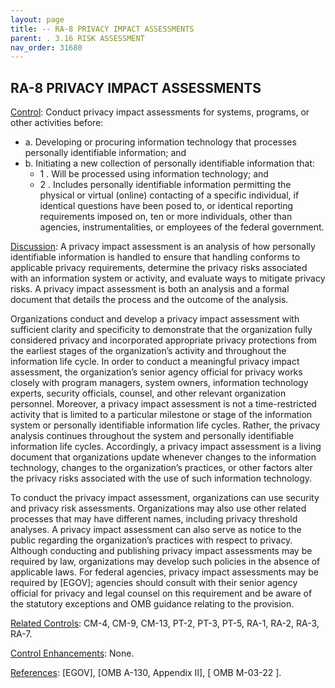 ```yaml
---
layout: page
title: -- RA-8 PRIVACY IMPACT ASSESSMENTS 
parent: . 3.16 RISK ASSESSMENT
nav_order: 31680
---
```


## RA-8 PRIVACY IMPACT ASSESSMENTS

<ins>Control</ins>: Conduct privacy impact assessments for systems, programs, or other activities before:
* a. Developing or procuring information technology that processes personally identifiable information; and
* b. Initiating a new collection of personally identifiable information that:
    * 1 . Will be processed using information technology; and
    * 2 . Includes personally identifiable information permitting the physical or virtual (online) contacting of a specific individual, if identical questions have been posed to, or identical reporting requirements imposed on, ten or more individuals, other than agencies, instrumentalities, or employees of the federal government.

<ins>Discussion</ins>: A privacy impact assessment is an analysis of how personally identifiable information is handled to ensure that handling conforms to applicable privacy requirements, determine the privacy risks associated with an information system or activity, and evaluate ways to mitigate privacy risks. A privacy impact assessment is both an analysis and a formal document that details the process and the outcome of the analysis.

Organizations conduct and develop a privacy impact assessment with sufficient clarity and specificity to demonstrate that the organization fully considered privacy and incorporated appropriate privacy protections from the earliest stages of the organization’s activity and throughout the information life cycle. In order to conduct a meaningful privacy impact assessment, the organization’s senior agency official for privacy works closely with program managers, system owners, information technology experts, security officials, counsel, and other relevant organization personnel. Moreover, a privacy impact assessment is not a time-restricted activity that is limited to a particular milestone or stage of the information system or personally identifiable information life cycles. Rather, the privacy analysis continues throughout the system and personally identifiable information life cycles. Accordingly, a privacy impact assessment is a living document that organizations update whenever changes to the information technology, changes to the organization’s practices, or other factors alter the privacy risks associated with the use of such information technology.

To conduct the privacy impact assessment, organizations can use security and privacy risk assessments. Organizations may also use other related processes that may have different names, including privacy threshold analyses. A privacy impact assessment can also serve as notice to the public regarding the organization’s practices with respect to privacy. Although conducting and publishing privacy impact assessments may be required by law, organizations may develop such policies in the absence of applicable laws. For federal agencies, privacy impact assessments may be required by [EGOV]; agencies should consult with their senior agency official for privacy and legal counsel on this requirement and be aware of the statutory exceptions and OMB guidance relating to the provision.

<ins>Related Controls</ins>: CM-4, CM-9, CM-13, PT-2, PT-3, PT-5, RA-1, RA-2, RA-3, RA-7.

<ins>Control Enhancements</ins>: None.

<ins>References</ins>: [EGOV], [OMB A-130, Appendix II], [ OMB M-03-22 ].
